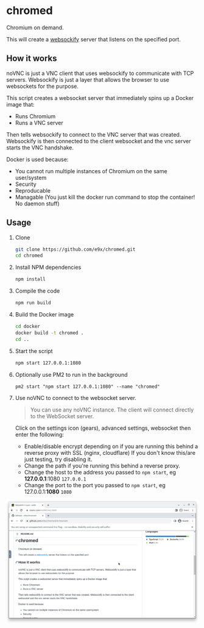 # chromed

Chromium on demand.

This will create a [websockify](https://github.com/e9x/websockify) server that listens on the specified port.

## How it works

noVNC is just a VNC client that uses websockify to communicate with TCP servers. Websockify is just a layer that allows the browser to use websockets for the purpose.

This script creates a websocket server that immediately spins up a Docker image that:

- Runs Chromium
- Runs a VNC server

Then tells websockify to connect to the VNC server that was created. Websockify is then connected to the client websocket and the vnc server starts the VNC handshake.

Docker is used because:

- You cannot run multiple instances of Chromium on the same user/system
- Security
- Reproducable
- Managable (You just kill the docker run command to stop the container! No daemon stuff)

## Usage

1. Clone

   ```sh
   git clone https://github.com/e9x/chromed.git
   cd chromed
   ```

2. Install NPM dependencies

   ```sh
   npm install
   ```

3. Compile the code

   ```sh
   npm run build
   ```

4. Build the Docker image

   ```sh
   cd docker
   docker build -t chromed .
   cd ..
   ```

5. Start the script

   ```sh
   npm start 127.0.0.1:1080
   ```

6. Optionally use PM2 to run in the background

   ```
   pm2 start "npm start 127.0.0.1:1080" --name "chromed"
   ```

7. Use noVNC to connect to the websocket server.

   > You can use any noVNC instance. The client will connect directly to the WebSocket server.

   Click on the settings icon (gears), advanced settings, websocket then enter the following:

   - Enable/disable encrypt depending on if you are running this behind a reverse proxy with SSL (nginx, cloudflare)
     If you don't know this/are just testing, try disabling it.
   - Change the path if you're running this behind a reverse proxy.
   - Change the host to the address you passed to `npm start`, eg **127.0.0.1**:1080 `127.0.0.1`
   - Change the port to the port you passed to `npm start`, eg 127.0.0.1:**1080** `1080`

![Screenshot](./docs/Screenshot_20230220_145041.png)
